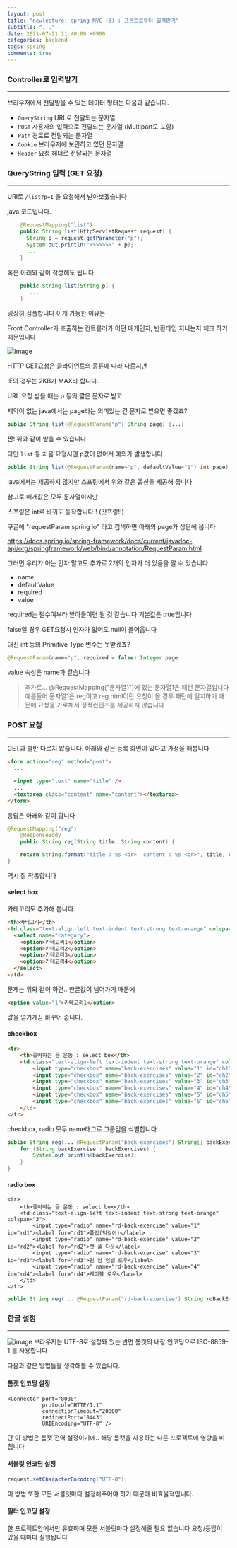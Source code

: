 ```yaml
---
layout: post
title: "newlecture: spring MVC (6) : 프론트로부터 입력받기"
subtitle: "..."
date: 2021-07-21 21:40:00 +0900
categories: backend
tags: spring
comments: true
---
```


### Controller로 입력받기

---

브라우저에서 전달받을 수 있는 데이터 형태는 다음과 같습니다.

- `QueryString` URL로 전달되는 문자열
- `POST` 사용자의 입력으로 전달되는 문자열 (Multipart도 포함)
- `Path` 경로로 전달되는 문자열
- `Cookie` 브라우저에 보관하고 있던 문자열
- `Header` 요청 헤더로 전달되는 문자열

### QueryString 입력 (GET 요청)

---

URI로 `/list?p=1` 을 요청해서 받아보겠습니다

java 코드입니다.

```java
    @RequestMapping("list")
    public String list(HttpServletRequest request) {
      String p = request.getParameter("p");
      System.out.println(">>>>>>>" + p);
      ...
    }
```

혹은 아래와 같이 작성해도 됩니다

```java
    public String list(String p) {
       ...
    }
```

굉장히 심플합니다 이게 가능한 이유는

Front Controller가 호출하는 컨트롤러가 어떤 매개인자, 반환타입 지니는지 체크 하기 때문입니다

![image](https://user-images.githubusercontent.com/66164361/126517277-67a5b9f2-70ba-4452-b453-aa4aa5ac9977.png)

HTTP GET요청은 클라이언트의 종류에 따라 다르지만

IE의 경우는 2KB가 MAX라 합니다.

URL 요청 받을 때는 p 등의 짧은 문자로 받고

제약이 없는 java에서는 page라는 의미있는 긴 문자로 받으면 좋겠죠?

```java
public String list(@RequestParam("p") String page) {...}
```

짠! 위와 같이 받을 수 있습니다

다만 `list` 등 처음 요청시엔 p값이 없어서 예외가 발생합니다

```java
public String list(@RequestParam(name="p", defaultValue="1") int page) {...}
```

java에서는 제공하지 않지만 스프링에서 위와 같은 옵션을 제공해 줍니다

참고로 매개값은 모두 문자열이지만

스프링은 int로 바꿔도 동작합니다 ! (갓프링!!)

구글에 "requestParam spring io" 라고 검색하면 아래의 page가 상단에 옵니다

https://docs.spring.io/spring-framework/docs/current/javadoc-api/org/springframework/web/bind/annotation/RequestParam.html

그러면 우리가 아는 인자 말고도 추가로 2개의 인자가 더 있음을 알 수 있습니다

- name
- defaultValue
- required
- value

required는 필수여부라 받아들이면 될 것 같습니다 기본값은 true입니다

false일 경우 GET요청시 인자가 없어도 null이 들어옵니다

대신 int 등의 Primitive Type 변수는 못받겠죠?

```java
@RequestParam(name="p", required = false) Integer page
```

value 속성은 name과 같습니다

> 추가로...
> @RequestMapping("문자열1")에 있는 문자열1은 패턴 문자열입니다
> 예를들어 문자열1은 reg이고 reg.html이란 요청이 올 경우
> 패턴에 일치하기 때문에 요청을 가로채서 정적컨텐츠를 제공하지 않습니다

### POST 요청

---

GET과 별반 다르지 않습니다. 아래와 같은 등록 화면이 있다고 가정을 해봅니다

```html
<form action="reg" method="post">
  ...

  <input type="text" name="title" />
  ...
  <textarea class="content" name="content"></textarea>
</form>
```

응답은 아래와 같이 합니다

```java
@RequestMapping("reg")
    @ResponseBody
    public String reg(String title, String content) {

	return String.format("title : %s <br>  content : %s <br>", title, content);
}
```

역시 잘 작동합니다

#### select box

카테고리도 추가해 봅니다.

```html
<th>카테고리</th>
<td class="text-align-left text-indent text-strong text-orange" colspan="3">
  <select name="category">
    <option>카테고리1</option>
    <option>카테고리2</option>
    <option>카테고리3</option>
    <option>카테고리4</option>
  </select>
</td>
```

문제는 위와 같이 하면.. 한글값이 넘어가기 때문에

```html
<option value="1">카테고리1</option>
```

값을 넘기게끔 바꾸어 줍니다.


#### checkbox
```html
<tr>
    <th>좋아하는 등 운동 : select box</th>
    <td class="text-align-left text-indent text-strong text-orange" colspan="3">
        <input type="checkbox" name="back-exercises" value="1" id="ch1"><label for="ch1">풀업(턱걸이)</label>
        <input type="checkbox" name="back-exercises" value="2" id="ch2"><label for="ch2">랫 풀 다운</label>
        <input type="checkbox" name="back-exercises" value="3" id="ch3"><label for="ch3">원 암 덤벨 로우</label>
        <input type="checkbox" name="back-exercises" value="4" id="ch4"><label for="ch4">케이블 로우</label>
        <input type="checkbox" name="back-exercises" value="5" id="ch5"><label for="ch5">인버티드 로우</label>
        <input type="checkbox" name="back-exercises" value="6" id="ch6"><label for="ch6">시티드 로우</label>
    </td>
</tr>
```

checkbox, radio 모두 name태그로 그룹임을 식별합니다

``` java
public String reg(... @RequestParam("back-exercises") String[] backExercises) {
    for (String backExercise : backExercises) {
        System.out.println(backExercise);
    }
}
```

#### radio box
```
<tr>
    <th>좋아하는 등 운동 : select box</th>
    <td class="text-align-left text-indent text-strong text-orange" colspan="3">
        <input type="radio" name="rd-back-exercise" value="1" id="rd1"><label for="rd1">풀업(턱걸이)</label>
        <input type="radio" name="rd-back-exercise" value="2" id="rd2"><label for="rd2">랫 풀 다운</label>
        <input type="radio" name="rd-back-exercise" value="3" id="rd3"><label for="rd3">원 암 덤벨 로우</label>
        <input type="radio" name="rd-back-exercise" value="4" id="rd4"><label for="rd4">케이블 로우</label>
    </td>
</tr>
```

```java
public String reg( .. @RequestParam("rd-back-exercise") String rdBackExercise) {..}
```

### 한글 설정
---
![image](https://user-images.githubusercontent.com/66164361/126653164-e28d5ab6-eafa-432c-93fe-9bf1c506f679.png)
브라우저는 UTF-8로 설정돼 있는 반면 톰캣의 내장 인코딩으로 ISO-8859-1 를 사용합니다

다음과 같은 방법들을 생각해볼 수 있습니다.

#### 톰캣 인코딩 설정
```
<Connector port="8080"
           protocol="HTTP/1.1"
           connectionTimeout="20000"
           redirectPort="8443"
           URIEncoding="UTF-8" />
```
단 이 방법은 톰캣 전역 설정이기에.. 해당 톰캣을 사용하는 다른 프로젝트에 영향을 미칩니다

#### 서블릿 인코딩 설정
```java
request.setCharacterEncoding("UTF-8");
```
이 방법 또한 모든 서블릿마다 설정해주어야 하기 때문에 비효율적입니다.

#### 필터 인코딩 설정
한 프로젝트안에서만 유효하며 모든 서블릿마다 설정해줄 필요 없습니다
요청/등답이 있을 때마다 실행됩니다
